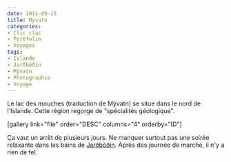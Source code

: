 ```yaml
---
date: 2011-09-15
title: Mývatn
categories:
- Clic clac
- Portfolio
- Voyages
tags:
- Islande
- Jarðböðin
- Mývatn
- Photographie
- Voyage
---
```

Le lac des mouches (traduction de Mývatn)  se situe dans le nord de l'Islande. Cette région regorge de "spécialités géologique".

<!--more-->

[gallery link="file" order="DESC" columns="4" orderby="ID"]

Ça vaut un arrêt de plusieurs jours. Ne manquer surtout pas une soirée relaxante dans les bains de <a href="https://jardbodin.is/english/">Jarðböðin</a>. Après des journée de marche, il n'y a rien de tel.
